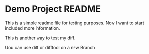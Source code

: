 # Demo Project README

This is a simple readme file for testing purposes. Now I want to start included more information.

This is another way to test my diff.

Uou can use diff or difftool on a new Branch
